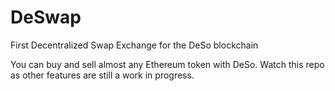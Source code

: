 # DeSwap
First Decentralized Swap Exchange for the DeSo blockchain

You can buy and sell almost any Ethereum token with DeSo. Watch this repo as other features are still a work in progress.
